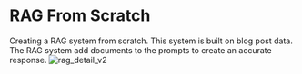 # RAG From Scratch
Creating a RAG system from scratch. This system is built on blog post data. The RAG system add documents to the prompts to create an accurate response.
![rag_detail_v2](https://github.com/langchain-ai/rag-from-scratch/assets/122662504/54a2d76c-b07e-49e7-b4ce-fc45667360a1)
 
